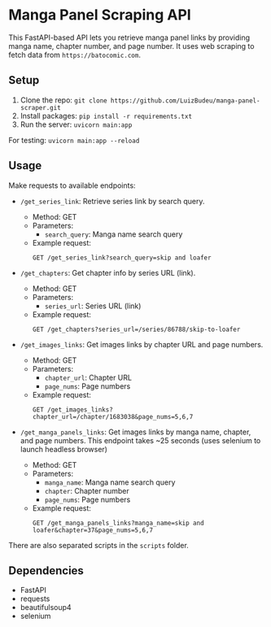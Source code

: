 # Manga Panel Scraping API

This FastAPI-based API lets you retrieve manga panel links by providing manga name, chapter number, and page number. It uses web scraping to fetch data from `https://batocomic.com`.

## Setup

1. Clone the repo: `git clone https://github.com/LuizBudeu/manga-panel-scraper.git`
2. Install packages: `pip install -r requirements.txt`
3. Run the server: `uvicorn main:app`

For testing: `uvicorn main:app --reload`

## Usage

Make requests to available endpoints:

-   `/get_series_link`: Retrieve series link by search query.

    -   Method: GET
    -   Parameters:
        -   `search_query`: Manga name search query
    -   Example request:
        ```
        GET /get_series_link?search_query=skip and loafer
        ```

-   `/get_chapters`: Get chapter info by series URL (link).

    -   Method: GET
    -   Parameters:
        -   `series_url`: Series URL (link)
    -   Example request:
        ```
        GET /get_chapters?series_url=/series/86788/skip-to-loafer
        ```

-   `/get_images_links`: Get images links by chapter URL and page numbers.

    -   Method: GET
    -   Parameters:
        -   `chapter_url`: Chapter URL
        -   `page_nums`: Page numbers
    -   Example request:
        ```
        GET /get_images_links?chapter_url=/chapter/1683038&page_nums=5,6,7
        ```

-   `/get_manga_panels_links`: Get images links by manga name, chapter, and page numbers. This endpoint takes ~25 seconds (uses selenium to launch headless browser)
    -   Method: GET
    -   Parameters:
        -   `manga_name`: Manga name search query
        -   `chapter`: Chapter number
        -   `page_nums`: Page numbers
    -   Example request:
        ```
        GET /get_manga_panels_links?manga_name=skip and loafer&chapter=37&page_nums=5,6,7
        ```

There are also separated scripts in the `scripts` folder.

## Dependencies

-   FastAPI
-   requests
-   beautifulsoup4
-   selenium
